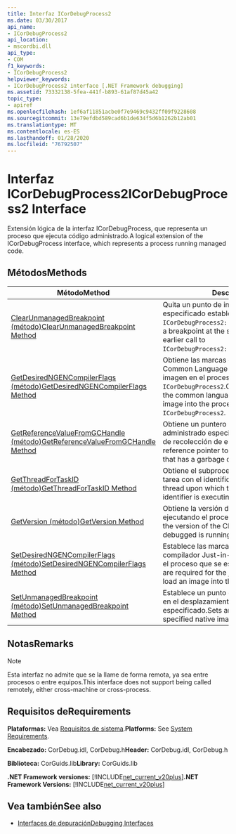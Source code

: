 ```yaml
---
title: Interfaz ICorDebugProcess2
ms.date: 03/30/2017
api_name:
- ICorDebugProcess2
api_location:
- mscordbi.dll
api_type:
- COM
f1_keywords:
- ICorDebugProcess2
helpviewer_keywords:
- ICorDebugProcess2 interface [.NET Framework debugging]
ms.assetid: 73332138-5fea-441f-b893-61af87d45a42
topic_type:
- apiref
ms.openlocfilehash: 1ef6af11851acbe0f7e9469c9432ff09f9228608
ms.sourcegitcommit: 13e79efdbd589cad6b1de634f5d6b1262b12ab01
ms.translationtype: MT
ms.contentlocale: es-ES
ms.lasthandoff: 01/28/2020
ms.locfileid: "76792507"
---
```

# <a name="icordebugprocess2-interface"></a><span data-ttu-id="f4cf5-102">Interfaz ICorDebugProcess2</span><span class="sxs-lookup"><span data-stu-id="f4cf5-102">ICorDebugProcess2 Interface</span></span>
<span data-ttu-id="f4cf5-103">Extensión lógica de la interfaz ICorDebugProcess, que representa un proceso que ejecuta código administrado.</span><span class="sxs-lookup"><span data-stu-id="f4cf5-103">A logical extension of the ICorDebugProcess interface, which represents a process running managed code.</span></span>  
  
## <a name="methods"></a><span data-ttu-id="f4cf5-104">Métodos</span><span class="sxs-lookup"><span data-stu-id="f4cf5-104">Methods</span></span>  
  
|<span data-ttu-id="f4cf5-105">Método</span><span class="sxs-lookup"><span data-stu-id="f4cf5-105">Method</span></span>|<span data-ttu-id="f4cf5-106">Descripción</span><span class="sxs-lookup"><span data-stu-id="f4cf5-106">Description</span></span>|  
|------------|-----------------|  
|[<span data-ttu-id="f4cf5-107">ClearUnmanagedBreakpoint (método)</span><span class="sxs-lookup"><span data-stu-id="f4cf5-107">ClearUnmanagedBreakpoint Method</span></span>](icordebugprocess2-clearunmanagedbreakpoint-method.md)|<span data-ttu-id="f4cf5-108">Quita un punto de interrupción en el desplazamiento especificado establecido por una llamada anterior a `ICorDebugProcess2::SetUnmanagedBreakpoint`.</span><span class="sxs-lookup"><span data-stu-id="f4cf5-108">Removes a breakpoint at the specified offset that was set by an earlier call to `ICorDebugProcess2::SetUnmanagedBreakpoint`.</span></span>|  
|[<span data-ttu-id="f4cf5-109">GetDesiredNGENCompilerFlags (método)</span><span class="sxs-lookup"><span data-stu-id="f4cf5-109">GetDesiredNGENCompilerFlags Method</span></span>](icordebugprocess2-getdesiredngencompilerflags-method.md)|<span data-ttu-id="f4cf5-110">Obtiene las marcas que se deben establecer para el Common Language Runtime (CLR) para cargar la imagen en el proceso al que hace referencia esta `ICorDebugProcess2`.</span><span class="sxs-lookup"><span data-stu-id="f4cf5-110">Gets the flags that must be set for the common language runtime (CLR) to load the image into the process referenced by this `ICorDebugProcess2`.</span></span>|  
|[<span data-ttu-id="f4cf5-111">GetReferenceValueFromGCHandle (método)</span><span class="sxs-lookup"><span data-stu-id="f4cf5-111">GetReferenceValueFromGCHandle Method</span></span>](icordebugprocess2-getreferencevaluefromgchandle-method.md)|<span data-ttu-id="f4cf5-112">Obtiene un puntero de referencia al objeto administrado especificado que tiene un identificador de recolección de elementos no utilizados.</span><span class="sxs-lookup"><span data-stu-id="f4cf5-112">Gets a reference pointer to the specified managed object that has a garbage collection handle.</span></span>|  
|[<span data-ttu-id="f4cf5-113">GetThreadForTaskID (método)</span><span class="sxs-lookup"><span data-stu-id="f4cf5-113">GetThreadForTaskID Method</span></span>](icordebugprocess2-getthreadfortaskid-method.md)|<span data-ttu-id="f4cf5-114">Obtiene el subproceso en el que se está ejecutando la tarea con el identificador especificado.</span><span class="sxs-lookup"><span data-stu-id="f4cf5-114">Gets the thread upon which the task with the specified identifier is executing.</span></span>|  
|[<span data-ttu-id="f4cf5-115">GetVersion (método)</span><span class="sxs-lookup"><span data-stu-id="f4cf5-115">GetVersion Method</span></span>](icordebugprocess2-getversion-method.md)|<span data-ttu-id="f4cf5-116">Obtiene la versión de CLR en la que se está ejecutando el proceso que se está depurando.</span><span class="sxs-lookup"><span data-stu-id="f4cf5-116">Gets the version of the CLR upon which the process being debugged is running.</span></span>|  
|[<span data-ttu-id="f4cf5-117">SetDesiredNGENCompilerFlags (método)</span><span class="sxs-lookup"><span data-stu-id="f4cf5-117">SetDesiredNGENCompilerFlags Method</span></span>](icordebugprocess2-setdesiredngencompilerflags-method.md)|<span data-ttu-id="f4cf5-118">Establece las marcas necesarias para que el compilador Just-in-Time (JIT) cargue una imagen en el proceso que se está depurando.</span><span class="sxs-lookup"><span data-stu-id="f4cf5-118">Sets the flags that are required for the just-in-time (JIT) compiler to load an image into the process being debugged.</span></span>|  
|[<span data-ttu-id="f4cf5-119">SetUnmanagedBreakpoint (método)</span><span class="sxs-lookup"><span data-stu-id="f4cf5-119">SetUnmanagedBreakpoint Method</span></span>](icordebugprocess2-setunmanagedbreakpoint-method.md)|<span data-ttu-id="f4cf5-120">Establece un punto de interrupción no administrado en el desplazamiento de imagen nativo especificado.</span><span class="sxs-lookup"><span data-stu-id="f4cf5-120">Sets an unmanaged breakpoint at the specified native image offset.</span></span>|  
  
## <a name="remarks"></a><span data-ttu-id="f4cf5-121">Notas</span><span class="sxs-lookup"><span data-stu-id="f4cf5-121">Remarks</span></span>  
  
> [!NOTE]
> <span data-ttu-id="f4cf5-122">Esta interfaz no admite que se la llame de forma remota, ya sea entre procesos o entre equipos.</span><span class="sxs-lookup"><span data-stu-id="f4cf5-122">This interface does not support being called remotely, either cross-machine or cross-process.</span></span>  
  
## <a name="requirements"></a><span data-ttu-id="f4cf5-123">Requisitos de</span><span class="sxs-lookup"><span data-stu-id="f4cf5-123">Requirements</span></span>  
 <span data-ttu-id="f4cf5-124">**Plataformas:** Vea [Requisitos de sistema](../../../../docs/framework/get-started/system-requirements.md).</span><span class="sxs-lookup"><span data-stu-id="f4cf5-124">**Platforms:** See [System Requirements](../../../../docs/framework/get-started/system-requirements.md).</span></span>  
  
 <span data-ttu-id="f4cf5-125">**Encabezado:** CorDebug.idl, CorDebug.h</span><span class="sxs-lookup"><span data-stu-id="f4cf5-125">**Header:** CorDebug.idl, CorDebug.h</span></span>  
  
 <span data-ttu-id="f4cf5-126">**Biblioteca:** CorGuids.lib</span><span class="sxs-lookup"><span data-stu-id="f4cf5-126">**Library:** CorGuids.lib</span></span>  
  
 <span data-ttu-id="f4cf5-127">**.NET Framework versiones:** [!INCLUDE[net_current_v20plus](../../../../includes/net-current-v20plus-md.md)]</span><span class="sxs-lookup"><span data-stu-id="f4cf5-127">**.NET Framework Versions:** [!INCLUDE[net_current_v20plus](../../../../includes/net-current-v20plus-md.md)]</span></span>  
  
## <a name="see-also"></a><span data-ttu-id="f4cf5-128">Vea también</span><span class="sxs-lookup"><span data-stu-id="f4cf5-128">See also</span></span>

- [<span data-ttu-id="f4cf5-129">Interfaces de depuración</span><span class="sxs-lookup"><span data-stu-id="f4cf5-129">Debugging Interfaces</span></span>](debugging-interfaces.md)
